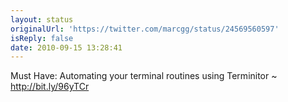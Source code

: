 ```yaml
---
layout: status
originalUrl: 'https://twitter.com/marcgg/status/24569560597'
isReply: false
date: 2010-09-15 13:28:41
---
```


Must Have: Automating your terminal routines using Terminitor ~ http://bit.ly/96yTCr
